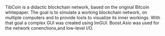TibCoin is a didactic blockchain network, based on the original Bitcoin whitepaper. The goal is to simulate a working blockchain network, on multiple computers and to provide tools 
to visualize its inner workings. With that goal a complex GUI was created using ImGUI. Boost.Asio was used for the network conenctions,and low-level I/O.
